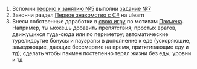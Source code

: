1. Вспомни [теорию к занятию №5](http://unity3d.unium.ru/lessons/lesson5/index.html#localglobal) выполни [задание №7](http://unity3d.unium.ru/lessons/lesson5/tasks.html#task7)
2. Закончи раздел [Первое знакомство с C#](https://ulearn.me/Course/BasicProgramming/Kratkaya_spravka_pered_nachalom_69a2e121-e58f-4cd0-8221-7affb7dc796e#N0) на ulearn
3. Внеси собственные доработки в [свою игру](https://github.com/TERcrash/lessons/blob/master/31/puckmen/src/Main.java) по мотивам [Пэкмена](https://www.openprocessing.org/sketch/498288). Например, ты можешь добавить препятствия; простых врагов, движущихся туда-сюда или по периметру; автоматические турелидругие бонусы и пауэрапы в дополнение к еде (ускоряющие, замедяющие, дающие бессмертие на время, притягивающие еду и тд); сделать чтобы пэкмен постепенно терял жизни без еды; уровни и тд

